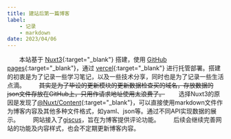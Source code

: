 ```yaml
---
title: 建站后第一篇博客
label: 
    - 记录
    - markdown
date: 2023/04/06
---
```


&emsp;&emsp;本站基于 [Nuxt3](https://nuxt.com){:target="\_blank"} 搭建，使用 [GitHub pages](https://pages.github.com){:target="\_blank"}，通过 [vercel](https://vercel.com){:target="\_blank"} 进行托管部署。搭建的初衷是为了记录一些学习笔记，以及一些技术分享，同时也是为了记录一些生活点滴。
&emsp;&emsp;~~其实是为了毕设的更新模块的更新数据检查买的域名，存放数据的json文件存放在GitHub上，只用作请求地址使用太浪费了。~~
&emsp;&emsp;选择Nuxt3的原因是发现了[@Nuxt/Content](https://content.nuxtjs.org){:target="\_blank"}，可以直接使用markdown文件作为博客内容及其他多种文件格式，如yaml、json等。通过不同API实现数据的展示。
&emsp;&emsp;网站接入了[giscus](https://giscus.app/zh-CN)，旨在为博客提供评论功能。
&emsp;&emsp;后续会继续完善网站的功能及内容样式，也会不定期更新博客内容。